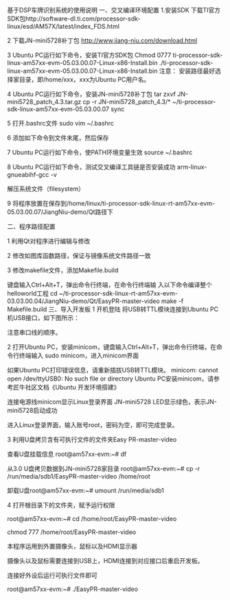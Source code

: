 基于DSP车牌识别系统的使用说明
一、交叉编译环境配置
1.安装SDK
下载TI官方SDK包http://software-dl.ti.com/processor-sdk-linux/esd/AM57X/latest/index_FDS.html
 

2 下载JN-mini5728补丁包 
http://www.jiang-niu.com/download.html 

3 Ubuntu PC运行如下命令，安装TI官方SDK包 
Chmod 0777 ti-processor-sdk-linux-am57xx-evm-05.03.00.07-Linux-x86-Install.bin
./ti-processor-sdk-linux-am57xx-evm-05.03.00.07-Linux-x86-Install.bin 
注意：
安装路径最好选择家目录，即/home/xxx，xxx为Ubuntu PC用户名。

4 Ubuntu PC运行如下命令，安装JN-mini5728补丁包 
tar zxvf JN-mini5728_patch_4.3.tar.gz 
cp -r JN-mini5728_patch_4.3/* ~/ti-processor-sdk-linux-am57xx-evm-05.03.00.07 
sync 

5 打开.bashrc文件 
sudo vim ~/.bashrc 

6 添加如下命令到文件末尾，然后保存 
 

7 Ubuntu PC运行如下命令，使PATH环境变量生效 
source ~/.bashrc 

8 Ubuntu PC运行如下命令，测试交叉编译工具链是否安装成功 
arm-linux-gnueabihf-gcc -v 
 

解压系统文件（filesystem）

9 将程序放置在保存到/home/linux/ti-processor-sdk-linux-rt-am57xx-evm-05.03.00.07/JiangNiu-demo/Qt路径下

二、程序路径配置
 
1 利用Qt对程序进行编辑与修改

2 修改如图库函数路径，保证与镜像系统文件路径一致

3 修改makefile文件，添加Makefile.build 

键盘输入Ctrl+Alt+T，弹出命令行终端，在命令行终端输
入以下命令编译整个helloworld工程 
cd ~/ti-processor-sdk-linux-rt-am57xx-evm-03.03.00.04/JiangNiu-demo/Qt/EasyPR-master-video
make -f Makefile.build
三、导入开发板
1 开机登陆 
将USB转TTL模块连接到Ubuntu PC机USB接口，如下图所示：
 
注意串口线的顺序。

2 打开Ubuntu PC，安装minicom，键盘输入Ctrl+Alt+T，弹出命令行终端，在命令行终端输入
sudo minicom，进入minicom界面
 
如果Ubuntu PC打印错误信息，请重新插拔USB转TTL模块。 
minicom: cannot open /dev/ttyUSB0: No such file or directory 
Ubuntu PC安装minicom，请参考匠牛社区文档《Ubuntu 开发环境搭建》

连接电源线minicom显示Linux登录界面
JN-mini5728 LED显示绿色，表示JN-mini5728启动成功
 
进入Linux登录界面，输入账号root，密码为空，即可完成登录。

3 利用U盘拷贝含有可执行文件的文件夹Easy PR-master-video

查看U盘挂载信息 
root@am57xx-evm:~# df 
 
从3.0 U盘拷贝数据到JN-mini5728家目录 
root@am57xx-evm:~# cp -r /run/media/sdb1/EasyPR-master-video /home/root

卸载U盘root@am57xx-evm:~# umount /run/media/sdb1

4 打开根目录下的文件夹，赋予运行权限

root@am57xx-evm:~# cd /home/root/EasyPR-master-video

chmod 777 /home/root/EasyPR-master-video

本程序运用到外置摄像头，鼠标以及HDMI显示器

摄像头以及鼠标需要连接到USB上，HDMI连接到对应接口后重启开发板。

连接好外设后运行可执行文件即可

root@am57xx-evm:~# ./EasyPR-master-video
